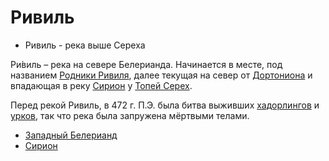 # Ривиль

* Ривиль - река выше Сереха

Ри́виль – река на севере Белерианда. Начинается в месте, под названием
[Родники Ривиля](../Родники%20Ривиля.md), далее текущая на север от
[Дортониона](../Дортонион.md) и впадающая в реку [Сирион](Сирион.md) у
[Топей Серех](../Топи%20Серех.md).

Перед рекой Ривиль, в 472 г. П.Э. была битва выживших
[хадорлингов](../Народы/хадорлинги.md) и [урков](../Народы/урки.md), так что река
была запружена мёртвыми телами.

*   [Западный Белерианд](../Западный%20Белерианд.md)
*   [Сирион](Сирион.md)
